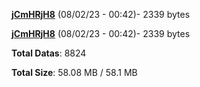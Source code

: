 [**jCmHRjH8**](/data/jCmHRjH8.txt) (08/02/23 - 00:42)- 2339 bytes

[**jCmHRjH8**](/data/jCmHRjH8.txt) (08/02/23 - 00:42)- 2339 bytes

**Total Datas**: 8824

**Total Size**: 58.08 MB / 58.1 MB